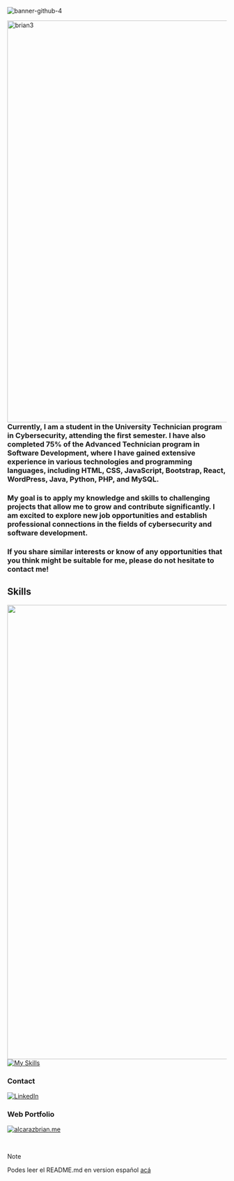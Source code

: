 ![banner-github-4](https://github.com/alcarazbrian/alcarazbrian/assets/88253226/4486444d-c39e-408b-bba5-4861b309661c)


<img align="right" src="https://github.com/alcarazbrian/alcarazbrian/assets/88253226/9dbde356-2c87-4234-86cb-9b3378606635" alt="brian3" style="max-width: 100%; height: 23vh;">

<h3 align="left">
Currently, I am a student in the University Technician program in Cybersecurity, attending the first semester. I have also completed 75% of the Advanced Technician program in Software Development, where I have gained extensive experience in various technologies and programming languages, including HTML, CSS, JavaScript, Bootstrap, React, WordPress, Java, Python, PHP, and MySQL.
</h3>
<h3 align="left">
My goal is to apply my knowledge and skills to challenging projects that allow me to grow and contribute significantly. I am excited to explore new job opportunities and establish professional connections in the fields of cybersecurity and software development.
</h3>
<h3 align="left">
If you share similar interests or know of any opportunities that you think might be suitable for me, please do not hesitate to contact me!
</h3>


<h2 align="left"> Skills </h2>
<img align="left" style="max-width: 100%; height: 26vh;" src="https://github.com/alcarazbrian/alcarazbrian/assets/88253226/e24545c1-a942-40db-be07-edb45073a85f">

 [![My Skills](https://skillicons.dev/icons?i=html,css,javascript,bootstrap,react,astro,wordpress,java,php,mysql,python,photoshop&perline=4)]()<br/>


### Contact
[![LinkedIn](https://img.shields.io/badge/linkedin-%230077B5.svg?style=for-the-badge&logo=linkedin&logoColor=white)](https://www.linkedin.com/in/alcarazbrian/)
### Web Portfolio
[![alcarazbrian.me](https://img.shields.io/badge/alcarazbrian.me%20-000000?style=for-the-badge&logoColor=white)](https://www.linkedin.com/in/alcarazbrian/)

<br/>

> [!NOTE]  
> Podes leer el README.md en version español [acá]()

